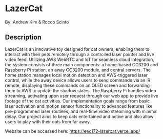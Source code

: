 # LazerCat

By: Andrew Kim & Rocco Scinto

## Description

LazerCat is an innovative toy designed for cat owners, enabling them to interact with their pets remotely through a controlled laser pointer and live video feed. Utilizing AWS WebRTC and IoT for seamless cloud integration, the system consists of three main components: a home-based CC3200 and Raspberry Pi station, an away CC3200 module, and central servers. The home station manages local motion detection and AWS-triggered laser control, while the away device allows users to send commands via an IR remote, displaying these commands on an OLED screen and forwarding them to AWS to update the shadow states. The Raspberry Pi handles video streaming, activating upon user request through our web app to provide live footage of the cat activities. Our implementation goals range from basic laser activation and motion sensor functionality to advanced features like pre-programmed laser routines, and real-time video streaming with minimal delay. Our project aims to keep cats entertained and active and also allow users to play with their cats from far away.

Website can be accessed here: https://eec172-lazercat.vercel.app/

